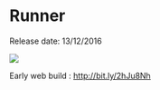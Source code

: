# Runner

Release date: 13/12/2016

![](http://www.reactiongifs.com/wp-content/gallery/dance-party/woop_woop.gif)

Early web build : http://bit.ly/2hJu8Nh
